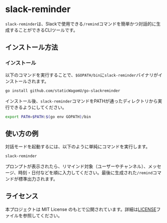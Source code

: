 # slack-reminder

`slack-reminder`は、Slackで使用できる`/remind`コマンドを簡単かつ対話的に生成することができるCLIツールです。  

## インストール方法

### インストール

以下のコマンドを実行することで、`$GOPATH/bin`に`slack-reminder`バイナリがインストールされます。

```bash
go install github.com/staticWagomU/go-slackreminder
```

インストール後、`slack-reminder`コマンドをPATHが通ったディレクトリから実行できるようにしてください。

```bash
export PATH=$PATH:$(go env GOPATH)/bin
```

## 使い方の例

対話モードを起動するには、以下のように単純にコマンドを実行します。

```bash
slack-reminder
```

プロンプトが表示されたら、リマインド対象（ユーザーやチャンネル）、メッセージ、時刻・日付などを順に入力してください。最後に生成された`/remind`コマンドが標準出力されます。

## ライセンス

本プロジェクトは MIT License のもとで公開されています。詳細は[LICENSE](./LICENSE)ファイルを参照してください。
